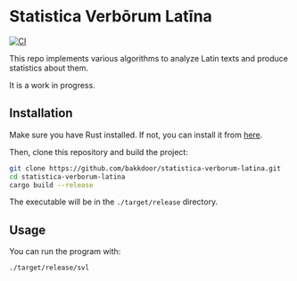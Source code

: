 # Statistica Verbōrum Latīna

[![CI](https://github.com/bakkdoor/statistica-verborum-latina/actions/workflows/ci.yml/badge.svg?branch=main)](https://github.com/bakkdoor/statistica-verborum-latina/actions/workflows/ci.yml)


This repo implements various algorithms to analyze Latin texts and produce statistics about them.

It is a work in progress.


## Installation

Make sure you have Rust installed. If not, you can install it from [here](https://www.rust-lang.org/tools/install).

Then, clone this repository and build the project:

```bash
git clone https://github.com/bakkdoor/statistica-verborum-latina.git
cd statistica-verborum-latina
cargo build --release
```

The executable will be in the `./target/release` directory.

## Usage

You can run the program with:

```bash
./target/release/svl
```

